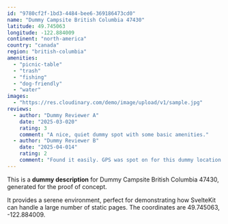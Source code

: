 ```yaml
---
id: "9780cf2f-1bd3-4484-bee6-369186473cd0"
name: "Dummy Campsite British Columbia 47430"
latitude: 49.745063
longitude: -122.884009
continent: "north-america"
country: "canada"
region: "british-columbia"
amenities:
  - "picnic-table"
  - "trash"
  - "fishing"
  - "dog-friendly"
  - "water"
images:
  - "https://res.cloudinary.com/demo/image/upload/v1/sample.jpg"
reviews:
  - author: "Dummy Reviewer A"
    date: "2025-03-020"
    rating: 3
    comment: "A nice, quiet dummy spot with some basic amenities."
  - author: "Dummy Reviewer B"
    date: "2025-04-014"
    rating: 2
    comment: "Found it easily. GPS was spot on for this dummy location."
---
```


This is a **dummy description** for Dummy Campsite British Columbia 47430, generated for the proof of concept.

It provides a serene environment, perfect for demonstrating how SvelteKit can handle a large number of static pages. The coordinates are 49.745063, -122.884009.
